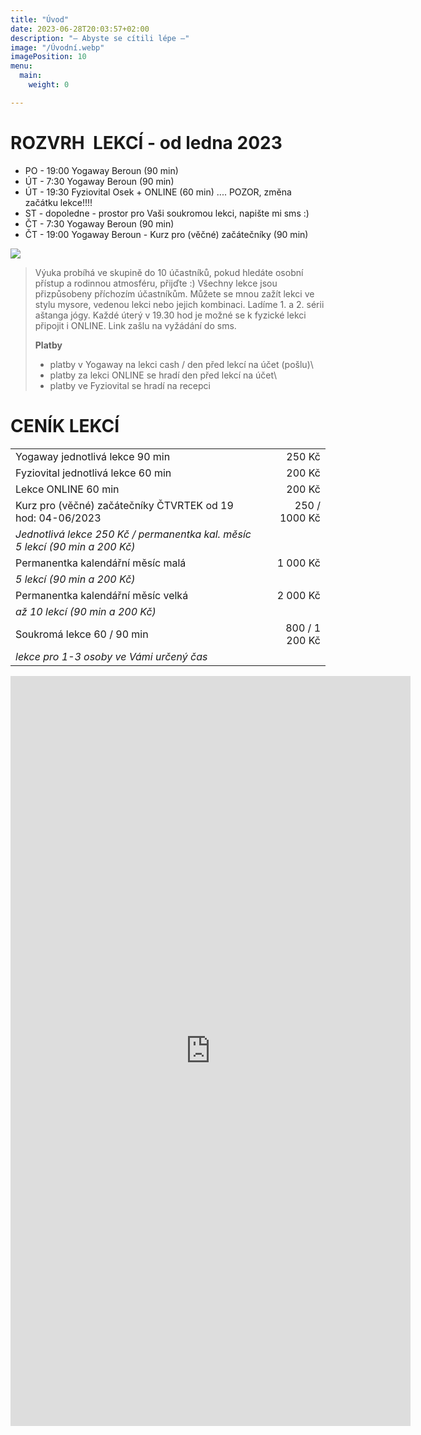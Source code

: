 ```yaml
---
title: "Úvod"
date: 2023-06-28T20:03:57+02:00
description: "— Abyste se cítili lépe —"
image: "/Úvodní.webp"
imagePosition: 10
menu:
  main:
    weight: 0

---
```


# ROZVRH  LEKCÍ - od ledna 2023

- PO - 19:00 Yogaway Beroun (90 min)
- ÚT - 7:30 Yogaway Beroun (90 min)
- ÚT - 19:30 Fyziovital Osek + ONLINE (60 min) .... POZOR, změna začátku lekce!!!!
- ST - dopoledne - prostor pro Vaši soukromou lekci, napište mi sms :)
- ČT - 7:30 Yogaway Beroun (90 min)
- ČT - 19:00 Yogaway Beroun - Kurz pro (věčné) začátečníky (90 min)

![](Ilustrace-rozvrhu.png)

>Výuka probíhá ve skupině do 10 účastníků, pokud hledáte osobní přístup a rodinnou atmosféru, přijďte :)
>Všechny lekce jsou přizpůsobeny příchozím účastníkům. Můžete se mnou zažít lekci ve stylu mysore, vedenou lekci nebo jejich kombinaci. Ladíme 1. a 2. sérii aštanga jógy.
>Každé úterý v 19.30 hod je možné se k fyzické lekci připojit i ONLINE. Link zašlu na vyžádání do sms.
>
>**Platby**
> - platby v Yogaway na lekci cash / den před lekcí na účet (pošlu)\
> - platby za lekci ONLINE se hradí den před lekcí na účet\
> - platby ve Fyziovital se hradí na recepci

# CENÍK LEKCÍ

|                                                            |                 |
| ---------------------------------------------------------- | --------------: |
| Yogaway jednotlivá lekce 90 min                            | 250 Kč          |
| Fyziovital jednotlivá lekce 60 min                         | 200 Kč          |
| Lekce ONLINE 60 min                                        | 200 Kč          |
| Kurz pro (věčné) začátečníky ČTVRTEK od 19 hod: 04-06/2023 | 250 / 1000 Kč   |
| *Jednotlivá lekce 250 Kč / permanentka kal. měsíc 5 lekcí (90 min a 200 Kč)* |
| Permanentka kalendářní měsíc malá                          | 1 000 Kč        |
| *5 lekcí (90 min a 200 Kč)*                                                  |
| Permanentka kalendářní měsíc velká                         | 2 000 Kč        |
| *až 10 lekcí (90 min a 200 Kč)*                                              |
| Soukromá lekce 60 / 90 min                                 | 800 / 1 200 Kč  |
| *lekce pro 1-3 osoby ve Vámi určený čas*                                     |

<iframe src="https://docs.google.com/forms/d/e/1FAIpQLScvVNkiRA_YS_qu8baz9Sl_ZuwUiAwsbmkPw9gDi-xLlC_YMA/viewform?embedded=true" width="640" height="1200" frameborder="0" marginheight="0" marginwidth="0">Načítání…</iframe>